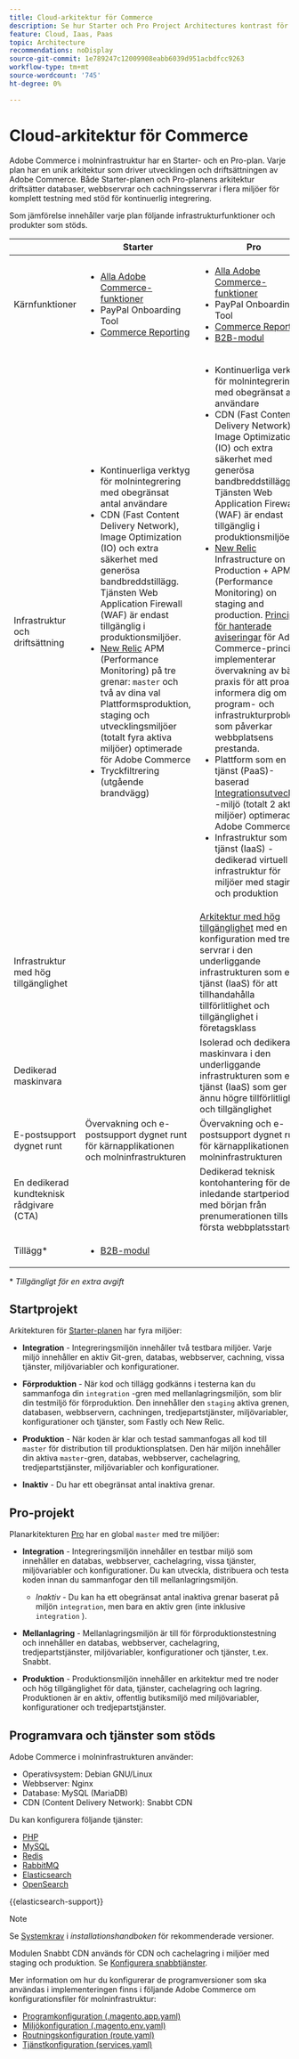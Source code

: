 ```yaml
---
title: Cloud-arkitektur för Commerce
description: Se hur Starter och Pro Project Architectures kontrast för Commerce i molninfrastrukturen.
feature: Cloud, Iaas, Paas
topic: Architecture
recommendations: noDisplay
source-git-commit: 1e789247c12009908eabb6039d951acbdfcc9263
workflow-type: tm+mt
source-wordcount: '745'
ht-degree: 0%

---
```


# Cloud-arkitektur för Commerce

Adobe Commerce i molninfrastruktur har en Starter- och en Pro-plan. Varje plan har en unik arkitektur som driver utvecklingen och driftsättningen av Adobe Commerce. Både Starter-planen och Pro-planens arkitektur driftsätter databaser, webbservrar och cachningsservrar i flera miljöer för komplett testning med stöd för kontinuerlig integrering.

Som jämförelse innehåller varje plan följande infrastrukturfunktioner och produkter som stöds.

|          | Starter | Pro |
| -------- | --------------------| ------------------ |
| Kärnfunktioner | <ul><li>[Alla Adobe Commerce-funktioner](https://experienceleague.adobe.com/docs/commerce-operations/release/features.html?lang=sv-SE)</li><li>PayPal Onboarding Tool</li><li>[Commerce Reporting](https://business.adobe.com/products/magento/business-intelligence.html?_ga=2.85288604.442698376.1665067470-1322106587.1655147209)</li></ul> | <ul><li>[Alla Adobe Commerce-funktioner](https://experienceleague.adobe.com/docs/commerce-operations/release/features.html?lang=sv-SE)</li><li>PayPal Onboarding Tool</li><li>[Commerce Reporting](https://business.adobe.com/products/magento/business-intelligence.html?_ga=2.85288604.442698376.1665067470-1322106587.1655147209)</li><li>[B2B-modul](https://business.adobe.com/products/magento/b2b-ecommerce.html?_ga=2.105948422.442698376.1665067470-1322106587.1655147209)</li></ul> |
| Infrastruktur och driftsättning | <ul><li>Kontinuerliga verktyg för molnintegrering med obegränsat antal användare</li><li>CDN (Fast Content Delivery Network), Image Optimization (IO) och extra säkerhet med generösa bandbreddstillägg. Tjänsten Web Application Firewall (WAF) är endast tillgänglig i produktionsmiljöer.</li><li>[New Relic](../monitor/new-relic-service.md) APM (Performance Monitoring) på tre grenar: `master` och två av dina val<br>Plattformsproduktion, staging och utvecklingsmiljöer (totalt fyra aktiva miljöer) optimerade för Adobe Commerce</li><li>Tryckfiltrering (utgående brandvägg)</li></ul> | <ul><li>Kontinuerliga verktyg för molnintegrering med obegränsat antal användare</li><li>CDN (Fast Content Delivery Network), Image Optimization (IO) och extra säkerhet med generösa bandbreddstillägg. Tjänsten Web Application Firewall (WAF) är endast tillgänglig i produktionsmiljöer.</li><li>[New Relic](../monitor/new-relic-service.md) Infrastructure on Production + APM (Performance Monitoring) on staging and production. [Princip för hanterade aviseringar](../monitor/investigate-performance.md#monitor-performance-with-managed-alerts) för Adobe Commerce-principen implementerar övervakning av bästa praxis för att proaktivt informera dig om program- och infrastrukturproblem som påverkar webbplatsens prestanda.</li><li>Plattform som en tjänst (PaaS)-baserad [Integrationsutveckling](pro-architecture.md#integration-environment) -miljö (totalt 2 aktiva miljöer) optimerad för Adobe Commerce</li><li>Infrastruktur som en tjänst (IaaS) - dedikerad virtuell infrastruktur för miljöer med staging och produktion</li></ul> |
| Infrastruktur med hög tillgänglighet | | [Arkitektur med hög tillgänglighet](pro-architecture.md#redundant-hardware) med en konfiguration med tre servrar i den underliggande infrastrukturen som en tjänst (IaaS) för att tillhandahålla tillförlitlighet och tillgänglighet i företagsklass |
| Dedikerad maskinvara | | Isolerad och dedikerad maskinvara i den underliggande infrastrukturen som en tjänst (IaaS) som ger ännu högre tillförlitlighet och tillgänglighet |
| E-postsupport dygnet runt | Övervakning och e-postsupport dygnet runt för kärnapplikationen och molninfrastrukturen | Övervakning och e-postsupport dygnet runt för kärnapplikationen och molninfrastrukturen |
| En dedikerad kundteknisk rådgivare (CTA) | | Dedikerad teknisk kontohantering för den inledande startperioden, med början från prenumerationen tills den första webbplatsstarten |
| Tillägg\* | <ul><li>[B2B-modul](https://business.adobe.com/products/magento/b2b-ecommerce.html)</li></ul> |

\* _Tillgängligt för en extra avgift_

## Startprojekt

Arkitekturen för [Starter-planen](starter-architecture.md) har fyra miljöer:

- **Integration** - Integreringsmiljön innehåller två testbara miljöer. Varje miljö innehåller en aktiv Git-gren, databas, webbserver, cachning, vissa tjänster, miljövariabler och konfigurationer.

- **Förproduktion** - När kod och tillägg godkänns i testerna kan du sammanfoga din `integration` -gren med mellanlagringsmiljön, som blir din testmiljö för förproduktion. Den innehåller den `staging` aktiva grenen, databasen, webbservern, cachningen, tredjepartstjänster, miljövariabler, konfigurationer och tjänster, som Fastly och New Relic.

- **Produktion** - När koden är klar och testad sammanfogas all kod till `master` för distribution till produktionsplatsen. Den här miljön innehåller din aktiva `master`-gren, databas, webbserver, cachelagring, tredjepartstjänster, miljövariabler och konfigurationer.

- **Inaktiv** - Du har ett obegränsat antal inaktiva grenar.

## Pro-projekt

Planarkitekturen [Pro](pro-architecture.md) har en global `master` med tre miljöer:

- **Integration** - Integreringsmiljön innehåller en testbar miljö som innehåller en databas, webbserver, cachelagring, vissa tjänster, miljövariabler och konfigurationer. Du kan utveckla, distribuera och testa koden innan du sammanfogar den till mellanlagringsmiljön.

   - _Inaktiv_ - Du kan ha ett obegränsat antal inaktiva grenar baserat på miljön `integration`, men bara en aktiv gren (inte inklusive `integration` ).

- **Mellanlagring** - Mellanlagringsmiljön är till för förproduktionstestning och innehåller en databas, webbserver, cachelagring, tredjepartstjänster, miljövariabler, konfigurationer och tjänster, t.ex. Snabbt.

- **Produktion** - Produktionsmiljön innehåller en arkitektur med tre noder och hög tillgänglighet för data, tjänster, cachelagring och lagring. Produktionen är en aktiv, offentlig butiksmiljö med miljövariabler, konfigurationer och tredjepartstjänster.

## Programvara och tjänster som stöds

Adobe Commerce i molninfrastrukturen använder:

- Operativsystem: Debian GNU/Linux
- Webbserver: Nginx
- Database: MySQL (MariaDB)
- CDN (Content Delivery Network): Snabbt CDN

Du kan konfigurera följande tjänster:

- [PHP](../application/php-settings.md)
- [MySQL](../services/mysql.md)
- [Redis](../services/redis.md)
- [RabbitMQ](../services/rabbitmq.md)
- [Elasticsearch](../services/elasticsearch.md)
- [OpenSearch](../services/opensearch.md)

{{elasticsearch-support}}

>[!NOTE]
>
>Se [Systemkrav](https://experienceleague.adobe.com/docs/commerce-operations/installation-guide/system-requirements.html?lang=sv-SE) i _installationshandboken_ för rekommenderade versioner.

Modulen Snabbt CDN används för CDN och cachelagring i miljöer med staging och produktion. Se [Konfigurera snabbtjänster](../cdn/fastly.md).

Mer information om hur du konfigurerar de programversioner som ska användas i implementeringen finns i följande Adobe Commerce om konfigurationsfiler för molninfrastruktur:

- [Programkonfiguration (.magento.app.yaml)](../application/configure-app-yaml.md)
- [Miljökonfiguration (.magento.env.yaml)](../environment/configure-env-yaml.md)
- [Routningskonfiguration (route.yaml)](../routes/routes-yaml.md)
- [Tjänstkonfiguration (services.yaml)](../services/services-yaml.md)

